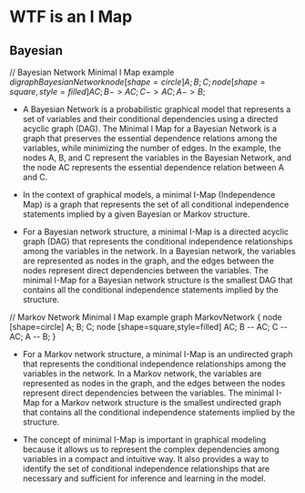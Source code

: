 # WTF is an I Map

## Bayesian

// Bayesian Network Minimal I Map example
$digraph BayesianNetwork {
  node [shape=circle]
  A;
  B;
  C;
  node [shape=square,style=filled]
  AC;
  B -> AC;
  C -> AC;
  A -> B;
}$

* A Bayesian Network is a probabilistic graphical model that represents a set of variables and their conditional dependencies using a directed acyclic graph (DAG).
The Minimal I Map for a Bayesian Network is a graph that preserves the essential dependence relations among the variables, while minimizing the number of edges.
In the example, the nodes A, B, and C represent the variables in the Bayesian Network, and the node AC represents the essential dependence relation between A and C.

* In the context of graphical models, a minimal I-Map (Independence Map) is a graph that represents the set of all conditional independence statements implied by a given Bayesian or Markov structure.

* For a Bayesian network structure, a minimal I-Map is a directed acyclic graph (DAG) that represents the conditional independence relationships among the variables in the network. In a Bayesian network, the variables are represented as nodes in the graph, and the edges between the nodes represent direct dependencies between the variables. The minimal I-Map for a Bayesian network structure is the smallest DAG that contains all the conditional independence statements implied by the structure.

// Markov Network Minimal I Map example
graph MarkovNetwork {
  node [shape=circle]
  A;
  B;
  C;
  node [shape=square,style=filled]
  AC;
  B -- AC;
  C -- AC;
  A -- B;
}


* For a Markov network structure, a minimal I-Map is an undirected graph that represents the conditional independence relationships among the variables in the network. In a Markov network, the variables are represented as nodes in the graph, and the edges between the nodes represent direct dependencies between the variables. The minimal I-Map for a Markov network structure is the smallest undirected graph that contains all the conditional independence statements implied by the structure.

* The concept of minimal I-Map is important in graphical modeling because it allows us to represent the complex dependencies among variables in a compact and intuitive way. It also provides a way to identify the set of conditional independence relationships that are necessary and sufficient for inference and learning in the model.
